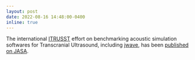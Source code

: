 ```yaml
---
layout: post
date: 2022-08-16 14:48:00-0400
inline: true
---
```


The international [ITRUSST](https://itrusst.github.io/) effort on benchmarking acoustic simulation softwares for Transcranial Ultrasound, including [jwave](https://github.com/ucl-bug/jwave), has been [published on JASA](https://asa.scitation.org/doi/10.1121/10.0013426).